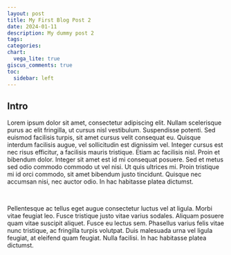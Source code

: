 ```yaml
---
layout: post
title: My First Blog Post 2
date: 2024-01-11
description: My dummy post 2
tags: 
categories: 
chart:
  vega_lite: true
giscus_comments: true
toc:
  sidebar: left
---
```



## Intro

Lorem ipsum dolor sit amet, consectetur adipiscing elit. Nullam scelerisque purus ac elit fringilla, ut cursus nisl vestibulum. Suspendisse potenti. Sed euismod facilisis turpis, sit amet cursus velit consequat eu. Quisque interdum facilisis augue, vel sollicitudin est dignissim vel. Integer cursus est nec risus efficitur, a facilisis mauris tristique. Etiam ac facilisis nisl. Proin et bibendum dolor. Integer sit amet est id mi consequat posuere. Sed et metus sed odio commodo commodo ut vel nisi. Ut quis ultrices mi. Proin tristique mi id orci commodo, sit amet bibendum justo tincidunt. Quisque nec accumsan nisi, nec auctor odio. In hac habitasse platea dictumst.  

<br>

Pellentesque ac tellus eget augue consectetur luctus vel at ligula. Morbi vitae feugiat leo. Fusce tristique justo vitae varius sodales. Aliquam posuere quam vitae suscipit aliquet. Fusce eu lectus sem. Phasellus varius felis vitae nunc tristique, ac fringilla turpis volutpat. Duis malesuada urna vel ligula feugiat, at eleifend quam feugiat. Nulla facilisi. In hac habitasse platea dictumst.
